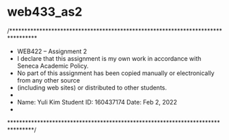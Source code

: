 # web433_as2

/*********************************************************************************
* WEB422 – Assignment 2
* I declare that this assignment is my own work in accordance with Seneca Academic Policy.
* No part of this assignment has been copied manually or electronically from any other source
* (including web sites) or distributed to other students.
*
* Name: Yuli Kim     Student ID: 160437174       Date: Feb 2, 2022
*
********************************************************************************/
